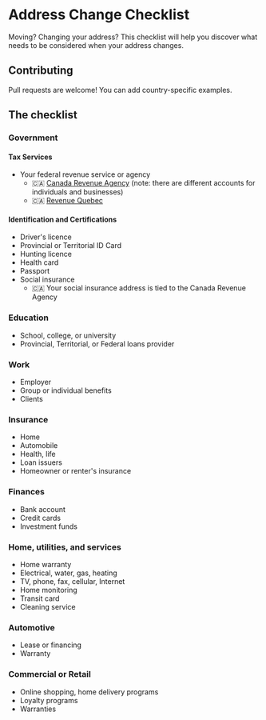 # Address Change Checklist

Moving? Changing your address? This checklist will help you discover what needs to be considered when your address changes.

## Contributing

Pull requests are welcome! You can add country-specific examples.

## The checklist

### Government

#### Tax Services

- Your federal revenue service or agency
  - 🇨🇦 [Canada Revenue Agency](https://www.canada.ca/en/revenue-agency/) (note: there are different accounts for individuals and businesses)
  - 🇨🇦 [Revenue Quebec](https://www.revenuquebec.ca/)

#### Identification and Certifications

- Driver's licence
- Provincial or Territorial ID Card
- Hunting licence
- Health card
- Passport
- Social insurance
  - 🇨🇦 Your social insurance address is tied to the Canada Revenue Agency

### Education

- School, college, or university
- Provincial, Territorial, or Federal loans provider

### Work

- Employer
- Group or individual benefits
- Clients

### Insurance

- Home
- Automobile
- Health, life
- Loan issuers
- Homeowner or renter's insurance

### Finances

- Bank account
- Credit cards
- Investment funds

### Home, utilities, and services

- Home warranty
- Electrical, water, gas, heating
- TV, phone, fax, cellular, Internet
- Home monitoring
- Transit card
- Cleaning service

### Automotive

- Lease or financing
- Warranty

### Commercial or Retail

- Online shopping, home delivery programs
- Loyalty programs
- Warranties
